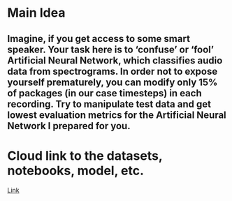 # Main Idea
## Imagine, if you get access to some smart speaker. Your task here is to ‘confuse’ or ‘fool’ Artificial Neural Network, which classifies audio data from spectrograms. In order not to expose yourself prematurely, you can modify only 15% of packages (in our case timesteps) in each recording. Try to manipulate test data and get lowest evaluation metrics for the Artificial Neural Network I prepared for you.

# Cloud link to the datasets, notebooks, model, etc. 
[Link](https://drive.google.com/drive/folders/1N1Kgx7DmITL3tbcc59rPnhbBcagrlgU6?usp=sharing)


